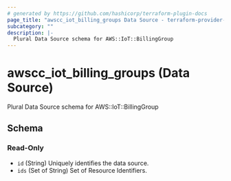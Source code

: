 ```yaml
---
# generated by https://github.com/hashicorp/terraform-plugin-docs
page_title: "awscc_iot_billing_groups Data Source - terraform-provider-awscc"
subcategory: ""
description: |-
  Plural Data Source schema for AWS::IoT::BillingGroup
---
```


# awscc_iot_billing_groups (Data Source)

Plural Data Source schema for AWS::IoT::BillingGroup



<!-- schema generated by tfplugindocs -->
## Schema

### Read-Only

- `id` (String) Uniquely identifies the data source.
- `ids` (Set of String) Set of Resource Identifiers.
